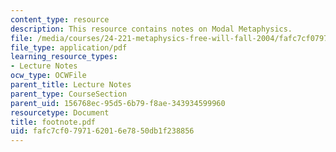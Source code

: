 ```yaml
---
content_type: resource
description: This resource contains notes on Modal Metaphysics.
file: /media/courses/24-221-metaphysics-free-will-fall-2004/fafc7cf0797162016e7850db1f238856_footnote.pdf
file_type: application/pdf
learning_resource_types:
- Lecture Notes
ocw_type: OCWFile
parent_title: Lecture Notes
parent_type: CourseSection
parent_uid: 156768ec-95d5-6b79-f8ae-343934599960
resourcetype: Document
title: footnote.pdf
uid: fafc7cf0-7971-6201-6e78-50db1f238856
---
```

